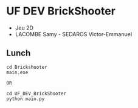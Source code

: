 # UF DEV BrickShooter
- Jeu 2D 
- LACOMBE Samy - SEDAROS Victor-Emmanuel 

## Lunch
```
cd Brickshooter
main.exe

OR

cd UF_DEV_BrickShooter
python main.py
```

